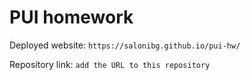 # PUI homework

Deployed website: `https://salonibg.github.io/pui-hw/`

Repository link: `add the URL to this repository`
